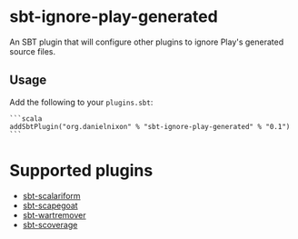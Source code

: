 # sbt-ignore-play-generated

An SBT plugin that will configure other plugins to ignore Play's generated source files.

## Usage

Add the following to your `plugins.sbt`:

    ```scala
    addSbtPlugin("org.danielnixon" % "sbt-ignore-play-generated" % "0.1")
    ```

# Supported plugins

* [sbt-scalariform](https://github.com/sbt/sbt-scalariform)
* [sbt-scapegoat](https://github.com/sksamuel/sbt-scapegoat)
* [sbt-wartremover](https://github.com/puffnfresh/wartremover)
* [sbt-scoverage](https://github.com/scoverage/sbt-scoverage)